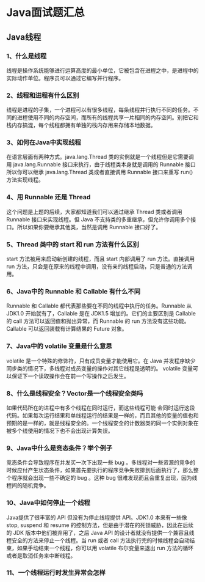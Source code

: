 # Java面试题汇总

## Java线程

### 1、什么是线程

线程是操作系统能够进行运算高度的最小单位，它被包含在进程之中，是进程中的实际动作单位。程序员可以通过它编写并行程序。

### 2、线程和进程有什么区别

线程是进程的子集，一个进程可以有很多线程，每条线程并行执行不同的任务。不同的进程使用不同的内存空间，而所有的线程共享一片相同的内存空间。别把它和栈内存搞混，每个线程都拥有单独的栈内存用来存储本地数据。

### 3、如何在Java中实现线程

在语言层面有两种方式。java.lang.Thread 类的实例就是一个线程但是它需要调用 java.lang.Runnable 接口来执行，由于线程类本身就是调用的 Runnable 接口所以你可以继承 java.lang.Thread 类或者直接调用 Runnable 接口来重写 run() 方法实现线程。

### 4、用 Runnable 还是 Thread

这个问题是上题的后续，大家都知道我们可以通过继承 Thread 类或者调用 Runnable 接口来实现线程。但 Java 不支持类的多重继承，但允许你调用多个接口。所以如果你要继承其他类，当然是调用 Runnable 接口好了。

### 5、Thread 类中的 start 和 run 方法有什么区别

start 方法被用来启动新创建的线程，而且 start 内部调用了 run 方法。直接调用 run 方法，只会是在原来的线程中调用，没有亲的线程启动，只是普通的方法调用。

### 6、Java中的 Runnable 和 Callable 有什么不同

Runnable 和 Callable 都代表那些要在不同的线程中执行的任务。Runnable 从 JDK1.0 开始就有了，Callable 是在 JDK1.5 增加的。它们的主要区别是 Callable 的 call 方法可以返回值和抛出异常，而 Runnable 的 run 方法没有这些功能。Callable 可以返回装载有计算结果的 Future 对象。

### 7、Java中的 volatile 变量是什么意思

volatile 是一个特殊的修饰符，只有成员变量才能使用它。在 Java 并发程序缺少同步类的情况下，多线程对成员变量的操作对其它线程是透明的。 volatile 变量可以保证下一个读取操作会在前一个写操作之后发生。

### 8、什么是线程安全？Vector是一个线程安全类吗

如果代码所在的进程中有多个线程在同时运行，而这些线程可能 会同时运行这段代码。如果每次运行结果和单线程运行的结果是一样的，而且其他的变量的值也和预期的是一样的，就是线程安全的。一个线程安全的计数器类的同一个实例对象在被多个线使用的情况下也不会出现计算失误。

### 9、Java中什么是竞态条件？举个例子

竞态条件会导致程序在并发买一次下出现一些 bug 。多线程对一些资源的竞争的时候应付产生状态条件，如果首先要执行的程序竞争失败排到后面执行了，那么整个程序就会出现一些不确定的 bug 。这种 bug 很难发现而且会重复出现，因为线程间的随机竞争。

### 10、Java中如何停止一个线程

Java提供了很丰富的 API 但没有为停止线程提供 API。JDK1.0 本来有一些像 stop, suspend 和 resume 的控制方法，但是由于潜在的死锁威胁，因此在后续的 JDK 版本中他们被弃用了，之后 Java API 的设计者就没有提供一个兼容且线程安全的方法来停止一个线程。当 run 或者 call 方法执行完的时候线程会自动结束，如果手动结束一个线程，你可以用 volatile 布尔变量来退出 run 方法的循环或者是取消任务来中断线程。

### 11、一个线程运行时发生异常会怎样


